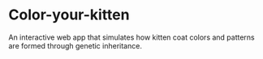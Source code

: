# Color-your-kitten
An interactive web app that simulates how kitten coat colors and patterns are formed through genetic inheritance.
